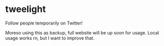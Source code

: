 # tweelight
Follow people temporarily on Twitter!

Moreso using this as backup, full website will be up soon for usage. Local usage works rn, but I want to improve that.
